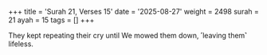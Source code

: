 +++
title = 'Surah 21, Verses 15'
date = '2025-08-27'
weight = 2498
surah = 21
ayah = 15
tags = []
+++

They kept repeating their cry until We mowed them down, ˹leaving them˺ lifeless. 